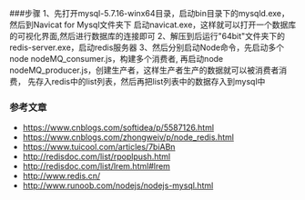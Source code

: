 ###步骤
1、先打开mysql-5.7.16-winx64目录，启动bin目录下的mysqld.exe，然后到Navicat for Mysql文件夹下
启动navicat.exe，这样就可以打开一个数据库的可视化界面,然后进行数据库的连接即可
2、解压到后运行"64bit"文件夹下的redis-server.exe，启动redis服务器
3、然后分别启动Node命令，先启动多个node nodeMQ_consumer.js，构建多个消费者,
再启动node nodeMQ_producer.js，创建生产者，这样生产者生产的数据就可以被消费者消费，
先存入redis中的list列表，然后再把list列表中的数据存入到mysql中



### 参考文章
- https://www.cnblogs.com/softidea/p/5587126.html
- https://www.cnblogs.com/zhongweiv/p/node_redis.html
- https://www.tuicool.com/articles/7biABn
- http://redisdoc.com/list/rpoplpush.html
- http://redisdoc.com/list/lrem.html#lrem
- http://www.redis.cn/
- http://www.runoob.com/nodejs/nodejs-mysql.html
